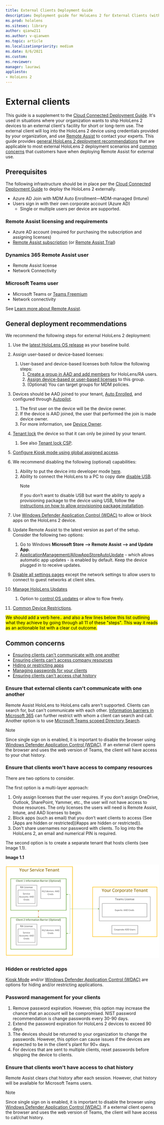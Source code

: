 ```yaml
---
title: External Clients Deployment Guide
description: Deployment guide for HoloLens 2 for External Clients (with Remote assist as an example)
ms.prod: hololens
ms.sitesec: library
author: qianw211
ms.author: v-qianwen
ms.topic: article
ms.localizationpriority: medium
ms.date: 8/6/2021
ms.custom: 
ms.reviewer: 
manager: laurawi
appliesto:
- HoloLens 2
---
```


# External clients

This guide is a supplement to the [Cloud Connected Deployment Guide](hololens2-cloud-connected-overview.md). It's used in situations where your organization wants to ship HoloLens 2 devices to an external client's facility for short or long-term use. The external client will log into the HoloLens 2 device using credentials provided by your organization, and use [Remote Assist](/dynamics365/mixed-reality/remote-assist/ra-overview) to contact your experts. This guide provides [general HoloLens 2 deployment recommendations](#general-deployment-recommendations) that are applicable to most external HoloLens 2 deployment scenarios and [common concerns](#common-concerns) that customers have when deploying Remote Assist for external use. 

## Prerequisites

The following infrastructure should be in place per the [Cloud Connected Deployment Guide](hololens2-cloud-connected-overview.md) to deploy the HoloLens 2 externally.

- Azure AD Join with MDM Auto Enrollment—MDM-managed (Intune)
- Users sign in with their own corporate account (Azure AD)
    - Single or multiple users per device are supported.

### Remote Assist licensing and requirements

- Azure AD account (required for purchasing the subscription and assigning licenses)
- [Remote Assist subscription](/dynamics365/mixed-reality/remote-assist/buy-and-deploy-remote-assist) (or [Remote Assist Trial](/dynamics365/mixed-reality/remote-assist/try-remote-assist))

### Dynamics 365 Remote Assist user

- Remote Assist license
- Network Connectivity

### Microsoft Teams user

- Microsoft Teams or [Teams Freemium](https://products.office.com/microsoft-teams/free)
- Network connectivity

See [Learn more about Remote Assist](/hololens/hololens2-cloud-connected-overview#learn-about-remote-assist).

## General deployment recommendations

We recommend the following steps for external HoloLens 2 deployment:

1. Use the [latest HoloLens OS release](https://aka.ms/hololens2download) as your baseline build.
1. Assign user-based or device-based licenses:
    1. User-based and device-based licenses both follow the following steps:
        1. [Create a group in AAD and add members](/azure/active-directory/fundamentals/active-directory-groups-create-azure-portal#create-a-basic-group-and-add-members) for HoloLens/RA users.
        1. [Assign device-based or user-based licenses](/azure/active-directory/enterprise-users/licensing-groups-assign#:~:text=In%20this%20article%201%20Assign%20the%20required%20licenses,3%20Check%20for%20license%20problems%20and%20resolve%20them) to this group.
        1. (Optional) You can target groups for MDM policies.

1. Devices should be AAD joined to your tenant, [Auto Enrolled](/hololens/hololens-enroll-mdm#auto-enrollment-in-mdm), and configured through [Autopilot](/hololens/hololens2-autopilot).
    1. The first user on the device will be the device owner.
    1. If the device is AAD joined, the user that performed the join is made device owner.
    1. For more information, see [Device Owner](/hololens/security-adminless-os#device-owner).
1. [Tenant lock](/hololens/hololens-release-notes#tenantlockdown-csp-and-autopilot) the device so that it can only be joined by your tenant.
    1. See also [Tenant lock CSP](/windows/client-management/mdm/tenantlockdown-csp).
1. [Configure Kiosk mode using global assigned access](/hololens/hololens-global-assigned-access-kiosk).
1. We recommend disabling the following (optional) capabilities:
    1. Ability to put the device into developer mode [here](/windows/client-management/mdm/policy-csp-applicationmanagement#applicationmanagement-allowdeveloperunlock).
    1. Ability to connect the HoloLens to a PC to copy date [disable USB](/windows/client-management/mdm/policy-csp-connectivity#connectivity-allowusbconnection).
       > [!NOTE]
        > If you don’t want to disable USB but want the ability to apply a provisioning package to the device using USB, follow the [instructions on how to allow provisioning package installation](/windows/client-management/mdm/policy-csp-security#security-allowaddprovisioningpackage).

1. Use [Windows Defender Application Control (WDAC)](/hololens/windows-defender-application-control-wdac) to allow or block apps on the HoloLens 2 device.
1. Update Remote Assist to the latest version as part of the setup. Consider the following two options:
    1. Go to Windows **Microsoft Store --> Remote Assist --> and Update App**.
    1. [ApplicationManagement/AllowAppStoreAutoUpdate](/windows/client-management/mdm/policy-csp-applicationmanagement#applicationmanagement-allowappstoreautoupdate) - which allows automatic app updates - is enabled by default. Keep the device plugged in to receive updates.
1. [Disable all settings pages](/hololens/settings-uri-list) except the network settings to allow users to connect to guest networks at client sites.
1. [Manage HoloLens Updates](/hololens/hololens-updates)
    1. Option to [control OS updates](/mem/intune/protect/windows-update-for-business-configure#create-and-assign-update-rings) or allow to flow freely.
1. [Common Device Restrictions](/hololens/hololens-common-device-restrictions).

<mark>  We should add a verb here.. and also a few lines below this list outlining what they achieve by going through all 11 of these "steps".  This way it reads as an actionable list with a clear cut outcome. </mark>

## Common concerns

- [Ensuring clients can't communicate with one another](#ensure-that-external-clients-cant-communicate-with-one-another)
- [Ensuring clients can't access company resources](#ensure-that-clients-wont-have-access-to-company-resources)
- [Hiding or restricting apps](#hidden-or-restricted-apps)
- [Managing passwords for your clients](#password-management-for-your-clients) 
- [Ensuring clients can't access chat history](#ensure-that-clients-wont-have-access-to-chat-history)

### Ensure that external clients can't communicate with one another

Remote Assist HoloLens to HoloLens calls aren't supported. Clients can search for, but can't communicate with each other. [Information barriers in Microsoft 365](/microsoft-365/compliance/information-barriers) can further restrict with whom a client can search and call. Another option is to use [Microsoft Teams scoped Directory Search](/MicrosoftTeams/teams-scoped-directory-search).

 > [!NOTE]
> Since single sign on is enabled, it is important to disable the browser using [Windows Defender Application Control (WDAC)](/hololens/windows-defender-application-control-wdac). If an external client opens the browser and uses the web version of Teams, the client will have access to your chat history.

### Ensure that clients won't have access to company resources

There are two options to consider.

The first option is a multi-layer approach:

1. Only assign licenses that the user requires. If you don't assign OneDrive, Outlook, SharePoint, Yammer, etc., the user will not have access to those resources. The only licenses the users will need is Remote Assist, Intune, and AAD licenses to begin.
1. Block apps (such as email) that you don’t want clients to access (See [Apps are hidden or restricted](#apps are hidden or restricted)).
1. Don't share usernames nor password with clients. To log into the HoloLens 2, an email and numerical PIN is required.

The second option is to create a separate tenant that hosts clients (see Image 1.1).

**Image 1.1**

![Service Tenant Image](./images/hololens-service-tenant-image.png)

### Hidden or restricted apps

[Kiosk Mode](/hololens/hololens-kiosk) and/or [Windows Defender Application Control (WDAC)](/hololens/windows-efender-application-control-wdac) are options for hiding and/or restricting applications.

### Password management for your clients

1. Remove password expiration. However, this option may increase the chance that an account will be compromised. NIST password recommendation is change passwords every 30-90 days.
1. Extend the password expiration for HoloLens 2 devices to exceed 90 days.
1. The devices should be returned to your organization to change the passwords. However, this option can cause issues if the devices are expected to be in the client's plant for 90+ days.  
1. For devices that are sent to multiple clients, reset passwords before shipping the device to clients.

### Ensure that clients won't have access to chat history

Remote Assist clears chat history after each session. However, chat history will be available for Microsoft Teams users.

> [!NOTE]
> Since single sign on is enabled, it is important to disable the browser using [Windows Defender Application Control (WDAC)](/hololens/windows-defender-application-control-wdac).  If a external client opens the browser and uses the web version of Teams, the client will have access to call/chat history.

